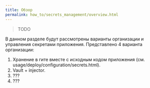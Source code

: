```yaml
---
title: Обзор
permalink: how_to/secrets_management/overview.html
---
```


> TODO

В данном разделе будут рассмотрены варианты организации и управления секретами приложения. Представлено 4 варианта организации:

1. Хранение в гите вместе с исходным кодом приложения (см. usage/deploy/configuration/secrets.html).
2. Vault + injector.
3. ???
4. ???
